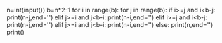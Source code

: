 n=int(input())
b=n*2-1
for i in range(b):
    for j in range(b):
        if i>=j and i<b-j:
            print(n-j,end='')
        elif j>=i and j<b-i:
            print(n-i,end='')
        elif i>=j and i<b-j:
            print(n-j,end='')
        elif j>=i and j<b-i:
            print(n-i,end='')
        else:
            print(n,end='')
    print()
